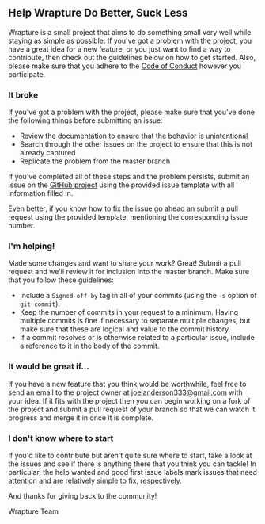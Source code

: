 ## Help Wrapture Do Better, Suck Less

Wrapture is a small project that aims to do something small very well while
staying as simple as possible. If you've got a problem with the project, you
have a great idea for a new feature, or you just want to find a way to
contribute, then check out the guidelines below on how to get started. Also,
please make sure that you adhere to the [Code of Conduct](CODE_OF_CONDUCT.md)
however you participate.

### **It broke**

If you've got a problem with the project, please make sure that you've done the
following things before submitting an issue:

 * Review the documentation to ensure that the behavior is unintentional
 * Search through the other issues on the project to ensure that this is not
   already captured
 * Replicate the problem from the master branch

If you've completed all of these steps and the problem persists, submit an
issue on the [GitHub project](https://github.com/goatshriek/wrapture) using
the provided issue template with all information filled in.

Even better, if you know how to fix the issue go ahead an submit a pull request
using the provided template, mentioning the corresponding issue number.

### **I'm helping!**

Made some changes and want to share your work? Great! Submit a pull request and
we'll review it for inclusion into the master branch. Make sure that you follow
these guidelines:
 * Include a `Signed-off-by` tag in all of your commits (using the `-s` option
   of `git commit`).
 * Keep the number of commits in your request to a minimum. Having multiple
   commits is fine if necessary to separate multiple changes, but make sure
   that these are logical and value to the commit history.
 * If a commit resolves or is otherwise related to a particular issue, include
   a reference to it in the body of the commit.

### **It would be great if...** 

If you have a new feature that you think would be worthwhile, feel free to send
an email to the project owner at joelanderson333@gmail.com with your idea. If it
fits with the project then you can begin working on a fork of the project and
submit a pull request of your branch so that we can watch it progress and merge
it in once it is complete.

### **I don't know where to start**

If you'd like to contribute but aren't quite sure where to start, take a look
at the issues and see if there is anything there that you think you can tackle!
In particular, the help wanted and good first issue labels mark issues that need
attention and are relatively simple to fix, respectively.

And thanks for giving back to the community!

Wrapture Team

